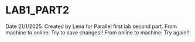 # LAB1_PART2
Date 21/1/2025. Created by Lena for Parallel first lab second part.
From machine to online: Try to save changes!!
From online to machine: Try again!!
